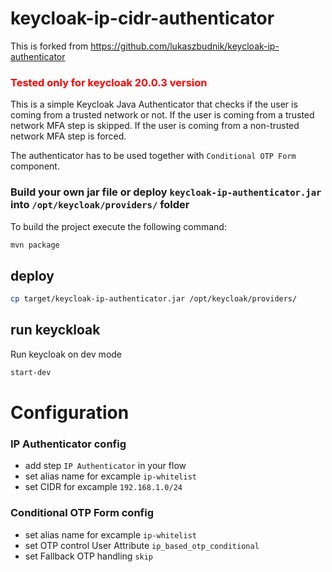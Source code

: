 # keycloak-ip-cidr-authenticator

This is forked from  https://github.com/lukaszbudnik/keycloak-ip-authenticator

### <span style="color:red"> Tested only for keycloak 20.0.3 version </span>

This is a simple Keycloak Java Authenticator that checks if the user is coming from a trusted network or not. If the
user is coming from a trusted network MFA step is skipped. If the user is coming from a non-trusted network MFA step is
forced.

The authenticator has to be used together with `Conditional OTP Form` component.

### Build your own jar file or deploy `keycloak-ip-authenticator.jar` into `/opt/keycloak/providers/` folder

To build the project execute the following command:

```bash
mvn package
```

## deploy

```bash
cp target/keycloak-ip-authenticator.jar /opt/keycloak/providers/
```

## run keyckloak 

Run keycloak on dev mode

```bash
start-dev
```

# Configuration

### IP Authenticator config

* add step `IP Authenticator` in your flow
* set alias name for excample `ip-whitelist`
* set CIDR for excample `192.168.1.0/24`

### Conditional OTP Form config
* set alias name for excample `ip-whitelist`
* set OTP control User Attribute `ip_based_otp_conditional`
* set Fallback OTP handling  `skip`